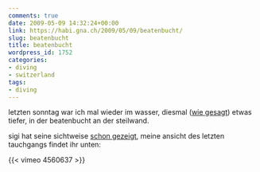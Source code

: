 ```yaml
---
comments: true
date: 2009-05-09 14:32:24+00:00
link: https://habi.gna.ch/2009/05/09/beatenbucht/
slug: beatenbucht
title: beatenbucht
wordpress_id: 1752
categories:
- diving
- switzerland
tags:
- diving
---
```


letzten sonntag war ich mal wieder im wasser, diesmal ([wie gesagt](https://habi.gna.ch/2009/05/03/heute-mal-etwas-tiefer/)) etwas tiefer, in der beatenbucht an der steilwand.

sigi hat seine sichtweise [schon gezeigt](http://www.youtube.com/watch?v=3qqhS1wufe4), meine ansicht des letzten tauchgangs findet ihr unten:

{{< vimeo 4560637 >}}
